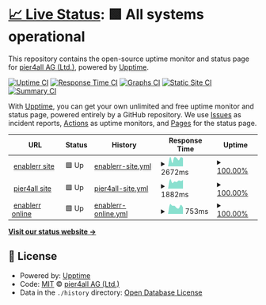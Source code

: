 # [📈 Live Status](https://pier4all.github.io/upptime): <!--live status--> **🟩 All systems operational**

This repository contains the open-source uptime monitor and status page for [pier4all AG (Ltd.)](https://pier4all.github.io/upptime), powered by [Upptime](https://github.com/upptime/upptime).

[![Uptime CI](https://github.com/koj-co/upptime/workflows/Uptime%20CI/badge.svg)](https://github.com/koj-co/upptime/actions?query=workflow%3A%22Uptime+CI%22)
[![Response Time CI](https://github.com/koj-co/upptime/workflows/Response%20Time%20CI/badge.svg)](https://github.com/koj-co/upptime/actions?query=workflow%3A%22Response+Time+CI%22)
[![Graphs CI](https://github.com/koj-co/upptime/workflows/Graphs%20CI/badge.svg)](https://github.com/koj-co/upptime/actions?query=workflow%3A%22Graphs+CI%22)
[![Static Site CI](https://github.com/koj-co/upptime/workflows/Static%20Site%20CI/badge.svg)](https://github.com/koj-co/upptime/actions?query=workflow%3A%22Static+Site+CI%22)
[![Summary CI](https://github.com/koj-co/upptime/workflows/Summary%20CI/badge.svg)](https://github.com/koj-co/upptime/actions?query=workflow%3A%22Summary+CI%22)

With [Upptime](https://upptime.js.org), you can get your own unlimited and free uptime monitor and status page, powered entirely by a GitHub repository. We use [Issues](https://github.com/pier4all/upptime/issues) as incident reports, [Actions](https://github.com/pier4all/upptime/actions) as uptime monitors, and [Pages](https://pier4all.github.io/upptime) for the status page.

<!--start: status pages-->
<!-- This summary is generated by Upptime (https://github.com/upptime/upptime) -->
<!-- Do not edit this manually, your changes will be overwritten -->
<!-- prettier-ignore -->
| URL | Status | History | Response Time | Uptime |
| --- | ------ | ------- | ------------- | ------ |
| <img alt="" src="https://icons.duckduckgo.com/ip3/www.enablerr.ch.ico" height="13"> [enablerr site](https://www.enablerr.ch) | 🟩 Up | [enablerr-site.yml](https://github.com/pier4all/upptime/commits/HEAD/history/enablerr-site.yml) | <details><summary><img alt="Response time graph" src="./graphs/enablerr-site/response-time-week.png" height="20"> 2672ms</summary><br><a href="https://stats.pier4all.ch/history/enablerr-site"><img alt="Response time 3065" src="https://img.shields.io/endpoint?url=https%3A%2F%2Fraw.githubusercontent.com%2Fpier4all%2Fupptime%2FHEAD%2Fapi%2Fenablerr-site%2Fresponse-time.json"></a><br><a href="https://stats.pier4all.ch/history/enablerr-site"><img alt="24-hour response time 2915" src="https://img.shields.io/endpoint?url=https%3A%2F%2Fraw.githubusercontent.com%2Fpier4all%2Fupptime%2FHEAD%2Fapi%2Fenablerr-site%2Fresponse-time-day.json"></a><br><a href="https://stats.pier4all.ch/history/enablerr-site"><img alt="7-day response time 2672" src="https://img.shields.io/endpoint?url=https%3A%2F%2Fraw.githubusercontent.com%2Fpier4all%2Fupptime%2FHEAD%2Fapi%2Fenablerr-site%2Fresponse-time-week.json"></a><br><a href="https://stats.pier4all.ch/history/enablerr-site"><img alt="30-day response time 2742" src="https://img.shields.io/endpoint?url=https%3A%2F%2Fraw.githubusercontent.com%2Fpier4all%2Fupptime%2FHEAD%2Fapi%2Fenablerr-site%2Fresponse-time-month.json"></a><br><a href="https://stats.pier4all.ch/history/enablerr-site"><img alt="1-year response time 2997" src="https://img.shields.io/endpoint?url=https%3A%2F%2Fraw.githubusercontent.com%2Fpier4all%2Fupptime%2FHEAD%2Fapi%2Fenablerr-site%2Fresponse-time-year.json"></a></details> | <details><summary><a href="https://stats.pier4all.ch/history/enablerr-site">100.00%</a></summary><a href="https://stats.pier4all.ch/history/enablerr-site"><img alt="All-time uptime 99.99%" src="https://img.shields.io/endpoint?url=https%3A%2F%2Fraw.githubusercontent.com%2Fpier4all%2Fupptime%2FHEAD%2Fapi%2Fenablerr-site%2Fuptime.json"></a><br><a href="https://stats.pier4all.ch/history/enablerr-site"><img alt="24-hour uptime 100.00%" src="https://img.shields.io/endpoint?url=https%3A%2F%2Fraw.githubusercontent.com%2Fpier4all%2Fupptime%2FHEAD%2Fapi%2Fenablerr-site%2Fuptime-day.json"></a><br><a href="https://stats.pier4all.ch/history/enablerr-site"><img alt="7-day uptime 100.00%" src="https://img.shields.io/endpoint?url=https%3A%2F%2Fraw.githubusercontent.com%2Fpier4all%2Fupptime%2FHEAD%2Fapi%2Fenablerr-site%2Fuptime-week.json"></a><br><a href="https://stats.pier4all.ch/history/enablerr-site"><img alt="30-day uptime 100.00%" src="https://img.shields.io/endpoint?url=https%3A%2F%2Fraw.githubusercontent.com%2Fpier4all%2Fupptime%2FHEAD%2Fapi%2Fenablerr-site%2Fuptime-month.json"></a><br><a href="https://stats.pier4all.ch/history/enablerr-site"><img alt="1-year uptime 99.99%" src="https://img.shields.io/endpoint?url=https%3A%2F%2Fraw.githubusercontent.com%2Fpier4all%2Fupptime%2FHEAD%2Fapi%2Fenablerr-site%2Fuptime-year.json"></a></details>
| <img alt="" src="https://icons.duckduckgo.com/ip3/www.pier4all.ch.ico" height="13"> [pier4all site](https://www.pier4all.ch) | 🟩 Up | [pier4all-site.yml](https://github.com/pier4all/upptime/commits/HEAD/history/pier4all-site.yml) | <details><summary><img alt="Response time graph" src="./graphs/pier4all-site/response-time-week.png" height="20"> 1882ms</summary><br><a href="https://stats.pier4all.ch/history/pier4all-site"><img alt="Response time 2263" src="https://img.shields.io/endpoint?url=https%3A%2F%2Fraw.githubusercontent.com%2Fpier4all%2Fupptime%2FHEAD%2Fapi%2Fpier4all-site%2Fresponse-time.json"></a><br><a href="https://stats.pier4all.ch/history/pier4all-site"><img alt="24-hour response time 2117" src="https://img.shields.io/endpoint?url=https%3A%2F%2Fraw.githubusercontent.com%2Fpier4all%2Fupptime%2FHEAD%2Fapi%2Fpier4all-site%2Fresponse-time-day.json"></a><br><a href="https://stats.pier4all.ch/history/pier4all-site"><img alt="7-day response time 1882" src="https://img.shields.io/endpoint?url=https%3A%2F%2Fraw.githubusercontent.com%2Fpier4all%2Fupptime%2FHEAD%2Fapi%2Fpier4all-site%2Fresponse-time-week.json"></a><br><a href="https://stats.pier4all.ch/history/pier4all-site"><img alt="30-day response time 1894" src="https://img.shields.io/endpoint?url=https%3A%2F%2Fraw.githubusercontent.com%2Fpier4all%2Fupptime%2FHEAD%2Fapi%2Fpier4all-site%2Fresponse-time-month.json"></a><br><a href="https://stats.pier4all.ch/history/pier4all-site"><img alt="1-year response time 2220" src="https://img.shields.io/endpoint?url=https%3A%2F%2Fraw.githubusercontent.com%2Fpier4all%2Fupptime%2FHEAD%2Fapi%2Fpier4all-site%2Fresponse-time-year.json"></a></details> | <details><summary><a href="https://stats.pier4all.ch/history/pier4all-site">100.00%</a></summary><a href="https://stats.pier4all.ch/history/pier4all-site"><img alt="All-time uptime 99.99%" src="https://img.shields.io/endpoint?url=https%3A%2F%2Fraw.githubusercontent.com%2Fpier4all%2Fupptime%2FHEAD%2Fapi%2Fpier4all-site%2Fuptime.json"></a><br><a href="https://stats.pier4all.ch/history/pier4all-site"><img alt="24-hour uptime 100.00%" src="https://img.shields.io/endpoint?url=https%3A%2F%2Fraw.githubusercontent.com%2Fpier4all%2Fupptime%2FHEAD%2Fapi%2Fpier4all-site%2Fuptime-day.json"></a><br><a href="https://stats.pier4all.ch/history/pier4all-site"><img alt="7-day uptime 100.00%" src="https://img.shields.io/endpoint?url=https%3A%2F%2Fraw.githubusercontent.com%2Fpier4all%2Fupptime%2FHEAD%2Fapi%2Fpier4all-site%2Fuptime-week.json"></a><br><a href="https://stats.pier4all.ch/history/pier4all-site"><img alt="30-day uptime 100.00%" src="https://img.shields.io/endpoint?url=https%3A%2F%2Fraw.githubusercontent.com%2Fpier4all%2Fupptime%2FHEAD%2Fapi%2Fpier4all-site%2Fuptime-month.json"></a><br><a href="https://stats.pier4all.ch/history/pier4all-site"><img alt="1-year uptime 99.99%" src="https://img.shields.io/endpoint?url=https%3A%2F%2Fraw.githubusercontent.com%2Fpier4all%2Fupptime%2FHEAD%2Fapi%2Fpier4all-site%2Fuptime-year.json"></a></details>
| <img alt="" src="https://icons.duckduckgo.com/ip3/enablerr.online.ico" height="13"> [enablerr online](https://enablerr.online) | 🟩 Up | [enablerr-online.yml](https://github.com/pier4all/upptime/commits/HEAD/history/enablerr-online.yml) | <details><summary><img alt="Response time graph" src="./graphs/enablerr-online/response-time-week.png" height="20"> 753ms</summary><br><a href="https://stats.pier4all.ch/history/enablerr-online"><img alt="Response time 893" src="https://img.shields.io/endpoint?url=https%3A%2F%2Fraw.githubusercontent.com%2Fpier4all%2Fupptime%2FHEAD%2Fapi%2Fenablerr-online%2Fresponse-time.json"></a><br><a href="https://stats.pier4all.ch/history/enablerr-online"><img alt="24-hour response time 645" src="https://img.shields.io/endpoint?url=https%3A%2F%2Fraw.githubusercontent.com%2Fpier4all%2Fupptime%2FHEAD%2Fapi%2Fenablerr-online%2Fresponse-time-day.json"></a><br><a href="https://stats.pier4all.ch/history/enablerr-online"><img alt="7-day response time 753" src="https://img.shields.io/endpoint?url=https%3A%2F%2Fraw.githubusercontent.com%2Fpier4all%2Fupptime%2FHEAD%2Fapi%2Fenablerr-online%2Fresponse-time-week.json"></a><br><a href="https://stats.pier4all.ch/history/enablerr-online"><img alt="30-day response time 859" src="https://img.shields.io/endpoint?url=https%3A%2F%2Fraw.githubusercontent.com%2Fpier4all%2Fupptime%2FHEAD%2Fapi%2Fenablerr-online%2Fresponse-time-month.json"></a><br><a href="https://stats.pier4all.ch/history/enablerr-online"><img alt="1-year response time 904" src="https://img.shields.io/endpoint?url=https%3A%2F%2Fraw.githubusercontent.com%2Fpier4all%2Fupptime%2FHEAD%2Fapi%2Fenablerr-online%2Fresponse-time-year.json"></a></details> | <details><summary><a href="https://stats.pier4all.ch/history/enablerr-online">100.00%</a></summary><a href="https://stats.pier4all.ch/history/enablerr-online"><img alt="All-time uptime 98.86%" src="https://img.shields.io/endpoint?url=https%3A%2F%2Fraw.githubusercontent.com%2Fpier4all%2Fupptime%2FHEAD%2Fapi%2Fenablerr-online%2Fuptime.json"></a><br><a href="https://stats.pier4all.ch/history/enablerr-online"><img alt="24-hour uptime 100.00%" src="https://img.shields.io/endpoint?url=https%3A%2F%2Fraw.githubusercontent.com%2Fpier4all%2Fupptime%2FHEAD%2Fapi%2Fenablerr-online%2Fuptime-day.json"></a><br><a href="https://stats.pier4all.ch/history/enablerr-online"><img alt="7-day uptime 100.00%" src="https://img.shields.io/endpoint?url=https%3A%2F%2Fraw.githubusercontent.com%2Fpier4all%2Fupptime%2FHEAD%2Fapi%2Fenablerr-online%2Fuptime-week.json"></a><br><a href="https://stats.pier4all.ch/history/enablerr-online"><img alt="30-day uptime 100.00%" src="https://img.shields.io/endpoint?url=https%3A%2F%2Fraw.githubusercontent.com%2Fpier4all%2Fupptime%2FHEAD%2Fapi%2Fenablerr-online%2Fuptime-month.json"></a><br><a href="https://stats.pier4all.ch/history/enablerr-online"><img alt="1-year uptime 99.98%" src="https://img.shields.io/endpoint?url=https%3A%2F%2Fraw.githubusercontent.com%2Fpier4all%2Fupptime%2FHEAD%2Fapi%2Fenablerr-online%2Fuptime-year.json"></a></details>

<!--end: status pages-->

[**Visit our status website →**](https://pier4all.github.io/upptime)

## 📄 License

- Powered by: [Upptime](https://github.com/upptime/upptime)
- Code: [MIT](./LICENSE) © [pier4all AG (Ltd.)](https://pier4all.github.io/upptime)
- Data in the `./history` directory: [Open Database License](https://opendatacommons.org/licenses/odbl/1-0/)
